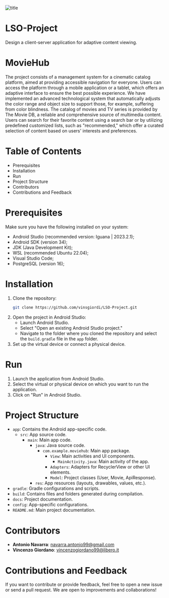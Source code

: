 
![title](https://github.com/vinsgiordi/LSO-Project/assets/75014356/0818ff81-a12e-4947-98b8-95ade6676e86)

# LSO-Project
Design a client-server application for adaptive content viewing.

# MovieHub
The project consists of a management system for a cinematic catalog platform, aimed at providing accessible navigation for everyone. Users can access the platform through a mobile application or a tablet, which offers an adaptive interface to ensure the best possible experience. We have implemented an advanced technological system that automatically adjusts the color range and object size to support those, for example, suffering from color blindness.
The catalog of movies and TV series is provided by The Movie DB, a reliable and comprehensive source of multimedia content. Users can search for their favorite content using a search bar or by utilizing predefined customized lists, such as "recommended," which offer a curated selection of content based on users' interests and preferences.

# Table of Contents
- Prerequisites
- Installation
- Run
- Project Structure
- Contributors
- Contributions and Feedback

# Prerequisites
Make sure you have the following installed on your system:
- Android Studio (recommended version: Iguana | 2023.2.1);
- Android SDK (version 34);
- JDK (Java Development Kit);
- WSL (recommended Ubuntu 22.04);
- Visual Studio Code;
- PostgreSQL (version 16);

# Installation
1. Clone the repository:
    ```bash
    git clone https://github.com/vinsgiordi/LSO-Project.git
    ```
2. Open the project in Android Studio:
    - Launch Android Studio.
    - Select "Open an existing Android Studio project."
    - Navigate to the folder where you cloned the repository and select the `build.gradle` file in the `app` folder.
3. Set up the virtual device or connect a physical device.

# Run
1. Launch the application from Android Studio.
2. Select the virtual or physical device on which you want to run the application.
3. Click on "Run" in Android Studio.

# Project Structure
- `app`: Contains the Android app-specific code.
  - `src`: App source code.
    - `main`: Main app code.
      - `java`: Java source code.
        - `com.example.moviehub`: Main app package.
          - `View`: Main activities and UI components.
            - `MainActivity.java`: Main activity of the app.
          - `Adapters`: Adapters for RecyclerView or other UI elements.
          - `Model`: Project classes (User, Movie, ApiResponse).
      - `res`: App resources (layouts, drawables, values, etc.).
- `gradle`: Gradle configurations and scripts.
- `build`: Contains files and folders generated during compilation.
- `docs`: Project documentation.
- `config`: App-specific configurations.
- `README.md`: Main project documentation.

# Contributors
- **Antonio Navarra**: navarra.antonio99@gmail.com
- **Vincenzo Giordano**: vincenzogiordano99@libero.it

# Contributions and Feedback
If you want to contribute or provide feedback, feel free to open a new issue or send a pull request. We are open to improvements and collaborations!
